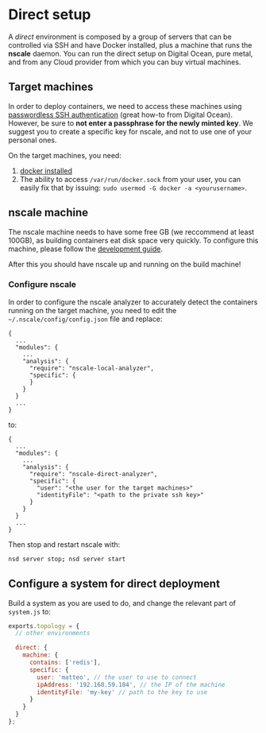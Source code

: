 # Direct setup

A _direct_ environment is composed by a group of servers that can be
controlled via SSH and have Docker installed, plus a machine that runs
the __nscale__ daemon.
You can run the direct setup on Digital Ocean, pure metal, and from any
Cloud provider from which you can buy virtual machines.

## Target machines

In order to deploy containers, we need to access these machines using
[passwordless SSH authentication](passwordless) (great how-to from Digital Ocean).
However, be sure to __not enter a passphrase for the newly minted key__.
We suggest you to create a specific key for nscale, and not to use one
of your personal ones.

On the target machines, you need:

1. [docker installed](docker-install)
2. The ability to access `/var/run/docker.sock` from your user, you can
   easily fix that by issuing: `sudo usermod -G docker -a <yourusername>`.

[docker-install]: https://docs.docker.com/installation/
[passwordless]: https://www.digitalocean.com/community/tutorials/how-to-set-up-ssh-keys--2

## nscale machine

The nscale machine needs to have some free GB (we reccommend at least
100GB), as building containers eat disk space very quickly.
To configure this machine, please follow the [development
guide](development-guide.md).

After this you should have nscale up and running on the build machine!

### Configure nscale

In order to configure the nscale analyzer to accurately detect the
containers running on the target machine, you need to edit the
`~/.nscale/config/config.json` file and replace:

```
{
  ...
  "modules": {
    ...
    "analysis": {
      "require": "nscale-local-analyzer",
      "specific": {
      }
    }
  }
  ...
}
```

to:


```
{
  ...
  "modules": {
    ...
    "analysis": {
      "require": "nscale-direct-analyzer",
      "specific": {
        "user": "<the user for the target machines>"
        "identityFile": "<path to the private ssh key>"
      }
    }
  }
  ...
}
```

Then stop and restart nscale with:

```bash
nsd server stop; nsd server start
```

## Configure a system for direct deployment

Build a system as you are used to do, and change the relevant
part of `system.js` to:

```js
exports.topology = {
  // other environments

  direct: {
    machine: {
      contains: ['redis'],
      specific: {
        user: 'matteo', // the user to use to connect
        ipAddress: '192.168.59.104', // the IP of the machine
        identityFile: 'my-key' // path to the key to use
      }
    }
  }
};
```
